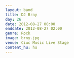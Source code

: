 ```yaml
---
layout: band
title: DJ Brny
day: 26
date: 2012-08-27 00:00
enddate: 2012-08-27 02:00
genre: Rock
image: brny.jpg
venue: Ciuc Music Live Stage
content_hu: hu
---
```


